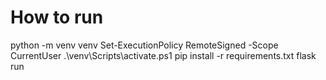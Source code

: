 # How to run
python -m venv venv
Set-ExecutionPolicy RemoteSigned -Scope CurrentUser
.\venv\Scripts\activate.ps1
pip install -r requirements.txt
flask run
